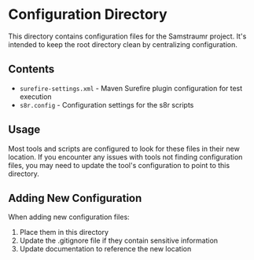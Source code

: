 <!--
Copyright (c) 2025 Eric C. Mumford (@heymumford)

This software was developed with analytical assistance from AI tools 
including Claude 3.7 Sonnet, Claude Code, and Google Gemini Deep Research,
which were used as paid services. All intellectual property rights 
remain exclusively with the copyright holder listed above.

Licensed under the Mozilla Public License 2.0
-->

# Configuration Directory

This directory contains configuration files for the Samstraumr project. It's intended to keep the root directory clean by centralizing configuration.

## Contents

- `surefire-settings.xml` - Maven Surefire plugin configuration for test execution
- `s8r.config` - Configuration settings for the s8r scripts

## Usage

Most tools and scripts are configured to look for these files in their new location. If you encounter any issues with tools not finding configuration files, you may need to update the tool's configuration to point to this directory.

## Adding New Configuration

When adding new configuration files:

1. Place them in this directory
2. Update the .gitignore file if they contain sensitive information
3. Update documentation to reference the new location